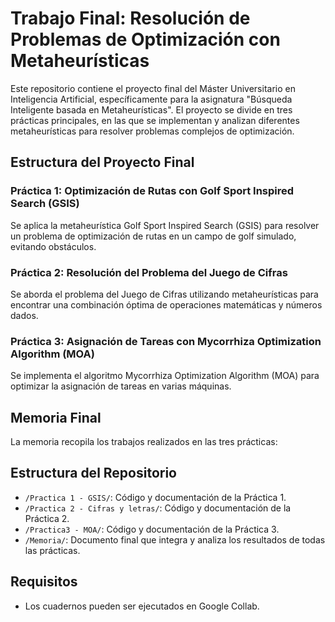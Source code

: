 # Trabajo Final: Resolución de Problemas de Optimización con Metaheurísticas

Este repositorio contiene el proyecto final del Máster Universitario en Inteligencia Artificial, específicamente para la asignatura "Búsqueda Inteligente basada en Metaheurísticas". El proyecto se divide en tres prácticas principales, en las que se implementan y analizan diferentes metaheurísticas para resolver problemas complejos de optimización. 

## Estructura del Proyecto Final

### Práctica 1: Optimización de Rutas con Golf Sport Inspired Search (GSIS)
Se aplica la metaheurística Golf Sport Inspired Search (GSIS) para resolver un problema de optimización de rutas en un campo de golf simulado, evitando obstáculos.

### Práctica 2: Resolución del Problema del Juego de Cifras
Se aborda el problema del Juego de Cifras utilizando metaheurísticas para encontrar una combinación óptima de operaciones matemáticas y números dados.  

### Práctica 3: Asignación de Tareas con Mycorrhiza Optimization Algorithm (MOA)
Se implementa el algoritmo Mycorrhiza Optimization Algorithm (MOA) para optimizar la asignación de tareas en varias máquinas.

## Memoria Final
La memoria recopila los trabajos realizados en las tres prácticas:

## Estructura del Repositorio
- `/Practica 1 - GSIS/`: Código y documentación de la Práctica 1.
- `/Practica 2 - Cifras y letras/`: Código y documentación de la Práctica 2.
- `/Practica3 - MOA/`: Código y documentación de la Práctica 3.
- `/Memoria/`: Documento final que integra y analiza los resultados de todas las prácticas.

## Requisitos
- Los cuadernos pueden ser ejecutados en Google Collab.
